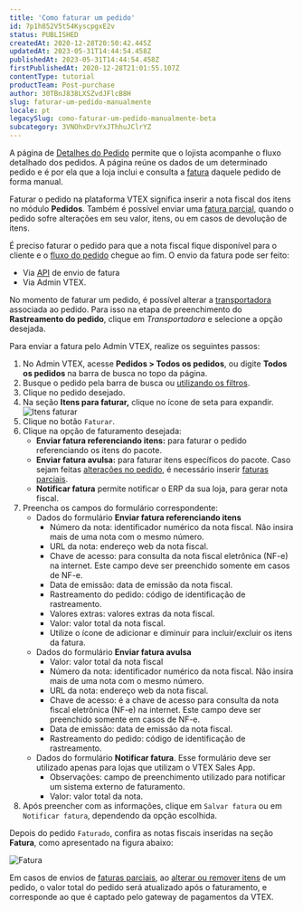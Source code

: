 ```yaml
---
title: 'Como faturar um pedido'
id: 7p1h852V5t54KyscpgxE2v
status: PUBLISHED
createdAt: 2020-12-28T20:50:42.445Z
updatedAt: 2023-05-31T14:44:54.458Z
publishedAt: 2023-05-31T14:44:54.458Z
firstPublishedAt: 2020-12-28T21:01:55.107Z
contentType: tutorial
productTeam: Post-purchase
author: 30TBnJ838LXSZvdJFlcB8H
slug: faturar-um-pedido-manualmente
locale: pt
legacySlug: como-faturar-um-pedido-manualmente-beta
subcategory: 3VNOhxDrvYxJThhuJClrYZ
---
```


A página de [Detalhes do Pedido](https://help.vtex.com/pt/tutorial/pagina-de-detalhes-do-pedido-interface--2Y75n54Cc9VizrlG1N6ZNl) permite que o lojista acompanhe o fluxo detalhado dos pedidos. A página reúne os dados de um determinado pedido e é por ela que a loja inclui e consulta a [fatura](https://help.vtex.com/pt/tracks/pedidos--2xkTisx4SXOWXQel8Jg8sa/2WgQrlHTyVo4hLjhUs1LMT) daquele pedido de forma manual.

Faturar o pedido na plataforma VTEX significa inserir a nota fiscal dos itens no módulo **Pedidos**. Também é possível enviar uma [fatura parcial](https://help.vtex.com/pt/tracks/pedidos--2xkTisx4SXOWXQel8Jg8sa/q9GPspTb9cHlMeAZfdEUe), quando o pedido sofre alterações em seu valor, itens, ou em casos de devolução de itens.

É preciso faturar o pedido para que a nota fiscal fique disponível para o cliente e o [fluxo do pedido](https://help.vtex.com/pt/tutorial/fluxo-de-pedido--tutorials_196) chegue ao fim. O envio da fatura pode ser feito:

* Via [API](https://developers.vtex.com/docs/api-reference/orders-api#post-/api/oms/pvt/orders/-orderId-/invoice) de envio de fatura
* Via Admin VTEX.

<div class = "alert alert-info">
No momento de faturar um pedido, é possível alterar a <a href="https://help.vtex.com/pt/tutorial/transportadoras-na-vtex--7u9duMD5UQa2QQwukAWMcE">transportadora</a> associada ao pedido. Para isso na etapa de preenchimento do <b>Rastreamento do pedido</b>, clique em <i>Transportadora</i> e selecione a opção desejada.
</div>

Para enviar a fatura pelo Admin VTEX, realize os seguintes passos:

1. No Admin VTEX, acesse **Pedidos > Todos os pedidos**, ou digite **Todos os pedidos** na barra de busca no topo da página.    
2. Busque o pedido pela barra de busca ou [utilizando os filtros](https://help.vtex.com/pt/tutorial/como-filtrar-pedidos--tutorials_192).  
3. Clique no pedido desejado.     
4. Na seção **Itens para faturar,** clique no ícone de seta <i class="fas fa-chevron-right"></i> para expandir.
![Itens faturar](//images.ctfassets.net/alneenqid6w5/2wScKr5ZaHShpyntCuN0jy/21fe424a4a5bcb066384dc79f99cf953/Itens_faturar__3_.png)
5. Clique no botão `Faturar`.   
6. Clique na opção de faturamento desejada:    
    * **Enviar fatura referenciando itens:** para faturar o pedido referenciando os itens do pacote.    
    * **Enviar fatura avulsa:** para faturar itens específicos do pacote. Caso sejam feitas [alterações no pedido](https://help.vtex.com/pt/tutorial/how-to-change-order-items--7jekq618QxgbsOxKkXBjE8), é necessário inserir [faturas parciais](https://help.vtex.com/pt/tracks/pedidos--2xkTisx4SXOWXQel8Jg8sa/q9GPspTb9cHlMeAZfdEUe).  
    * **Notificar fatura** permite notificar o ERP da sua loja, para gerar nota fiscal.        
7. Preencha os campos do formulário correspondente:
    * Dados do formulário **Enviar fatura referenciando itens**
        * Número da nota: identificador numérico da nota fiscal. Não insira mais de uma nota com o mesmo número.
        * URL da nota: endereço web da nota fiscal.
        * Chave de acesso: para consulta da nota fiscal eletrônica (NF-e) na internet. Este campo deve ser preenchido somente em casos de NF-e.
        * Data de emissão: data de emissão da nota fiscal.
        * Rastreamento do pedido: código de identificação de rastreamento.
        * Valores extras: valores extras da nota fiscal.
        * Valor: valor total da nota fiscal.
        * Utilize o ícone de adicionar <i class="fas fa-plus"></i> e diminuir <i class="fas fa-minus"></i> para incluir/excluir os itens da fatura.
    * Dados do formulário **Enviar fatura avulsa**
        * Valor: valor total da nota fiscal
        * Número da nota: identificador numérico da nota fiscal. Não insira mais de uma nota com o mesmo número.
        * URL da nota: endereço web da nota fiscal.
        * Chave de acesso: é a chave de acesso para consulta da nota fiscal eletrônica (NF-e) na internet. Este campo deve ser preenchido somente em casos de NF-e.
        * Data de emissão: data de emissão da nota fiscal.
        * Rastreamento do pedido: código de identificação de rastreamento.
    * Dados do formulário **Notificar fatura**. Esse formulário deve ser utilizado apenas para lojas que utilizam o VTEX Sales App.
        * Observações: campo de preenchimento utilizado para notificar um sistema externo de faturamento.
        * Valor: valor total da nota.
8. Após preencher com as informações, clique em `Salvar fatura` ou em `Notificar fatura`, dependendo da opção escolhida. 

Depois do pedido `Faturado`, confira as notas fiscais inseridas na seção **Fatura**, como apresentado na figura abaixo:

![Fatura](//images.ctfassets.net/alneenqid6w5/24K1rMqn970zgeKxK81f3Z/0dc623d9ea7bff059e5a52f90584b4c4/Fatura__2_.png)

Em casos de envios de [faturas parciais](https://help.vtex.com/pt/tracks/pedidos--2xkTisx4SXOWXQel8Jg8sa/q9GPspTb9cHlMeAZfdEUe), ao [alterar ou remover itens](https://help.vtex.com/pt/tutorial/how-to-change-order-items--7jekq618QxgbsOxKkXBjE8) de um pedido, o valor total do pedido será atualizado após o faturamento, e corresponde ao que é captado pelo gateway de pagamentos da VTEX.


